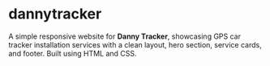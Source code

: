 # dannytracker
A simple responsive website for **Danny Tracker**, showcasing GPS car tracker installation services with a clean layout, hero section, service cards, and footer. Built using HTML and CSS.
